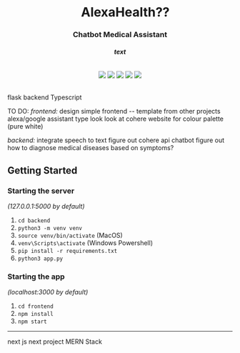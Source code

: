 <div align="center">
    <div id="user-content-toc">
      <ul>
          <summary><h1 style="display: inline-block; margin-bottom:0px">AlexaHealth??</h1></summary>
      </ul>
    </div>
    <h3>Chatbot Medical Assistant</h3>
    <h4><i>text</i></h4>
       <br>
    <img src="https://img.shields.io/badge/typescript-%23007ACC.svg?style=flat-square&logo=typescript&logoColor=white"/>
    <img src="https://img.shields.io/badge/react-%2320232a.svg?style=for-the-badge&logo=react&logoColor=%2361DAFB"/>
    <img src="https://img.shields.io/badge/python-3670A0?style=flat-square&logo=python&logoColor=ffdd54"/>
    <img src="https://img.shields.io/badge/flask-%23000.svg?style=for-the-badge&logo=flask&logoColor=white"/>
    <img src="https://img.shields.io/badge/tailwindcss-%2338B2AC.svg?style=for-the-badge&logo=tailwind-css&logoColor=white"/>
    <br><br>
</div>

flask backend
Typescript

TO DO:
_frontend:_
design simple frontend -- template from other projects
alexa/google assistant type look 
look at cohere website for colour palette (pure white)

_backend:_
integrate speech to text
figure out cohere api chatbot
figure out how to diagnose medical diseases based on symptoms?


## Getting Started

### Starting the server

_(127.0.0.1:5000 by default)_

1. `cd backend`
1. `python3 -m venv venv`
1. `source venv/bin/activate` (MacOS)
1. `venv\Scripts\activate` (Windows Powershell)
1. `pip install -r requirements.txt`
1. `python3 app.py`

### Starting the app

_(localhost:3000 by default)_

1. `cd frontend`
1. `npm install`
1. `npm start`




----
next js next project
MERN Stack